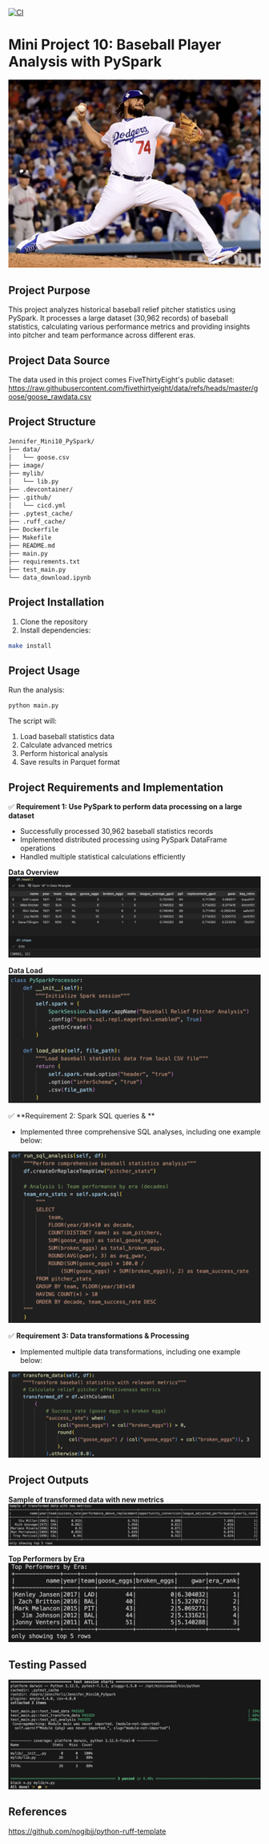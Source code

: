 [![CI](https://github.com/nogibjj/Jennifer_Mini10_PySpark/actions/workflows/cicd.yml/badge.svg)](https://github.com/nogibjj/Jennifer_Mini10_PySpark/actions/workflows/cicd.yml)

# Mini Project 10: Baseball Player Analysis with PySpark
![alt text](image/image.png)

## Project Purpose
This project analyzes historical baseball relief pitcher statistics using PySpark. It processes a large dataset (30,962 records) of baseball statistics, calculating various performance metrics and providing insights into pitcher and team performance across different eras.

## Project Data Source
The data used in this project comes FiveThirtyEight's public dataset: https://raw.githubusercontent.com/fivethirtyeight/data/refs/heads/master/goose/goose_rawdata.csv 

## Project Structure
```
Jennifer_Mini10_PySpark/
├── data/
│   └── goose.csv           
├── image/                   
├── mylib/
│   └── lib.py              
├── .devcontainer/
├── .github/                 
│   └── cicd.yml
├── .pytest_cache/          
├── .ruff_cache/           
├── Dockerfile               
├── Makefile                 
├── README.md                
├── main.py                  
├── requirements.txt        
├── test_main.py             
└── data_download.ipynb      
```

## Project Installation

1. Clone the repository
2. Install dependencies:
```bash
make install
```

## Project Usage
Run the analysis:
```bash
python main.py
```

The script will:
1. Load baseball statistics data
2. Calculate advanced metrics
3. Perform historical analysis
4. Save results in Parquet format

## Project Requirements and Implementation

✅ **Requirement 1: Use PySpark to perform data processing on a large dataset**
- Successfully processed 30,962 baseball statistics records
- Implemented distributed processing using PySpark DataFrame operations
- Handled multiple statistical calculations efficiently

**Data Overview**
![alt text](image/image-1.png)

**Data Load**
![alt text](image/image-2.png)

✅ **Requirement 2: Spark SQL queries & **
- Implemented three comprehensive SQL analyses, including one example below:

![alt text](image/image-4.png)

✅ **Requirement 3: Data transformations & Processing**
- Implemented multiple data transformations, including one example below:

![alt text](image/image-5.png)

## Project Outputs

**Sample of transformed data with new metrics**
![alt text](image/image-3.png)

**Top Performers by Era**
![alt text](image/image-6.png)

## Testing Passed

![alt text](image/image-7.png)

## References
https://github.com/nogibjj/python-ruff-template 



